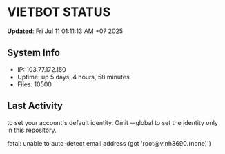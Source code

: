 # VIETBOT STATUS
**Updated**: Fri Jul 11 01:11:13 AM +07 2025

## System Info
- IP: 103.77.172.150
- Uptime: up 5 days, 4 hours, 58 minutes
- Files: 10500

## Last Activity

to set your account's default identity.
Omit --global to set the identity only in this repository.

fatal: unable to auto-detect email address (got 'root@vinh3690.(none)')
